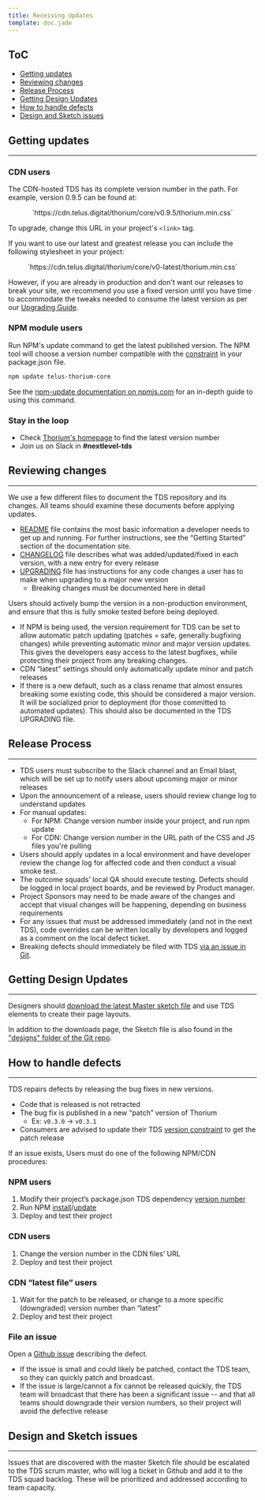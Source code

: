 ```yaml
---
title: Receiving Updates
template: doc.jade
---
```


## ToC

* [Getting updates](#getting-updates)
* [Reviewing changes](#reviewing-changes)
* [Release Process](#release-process)
* [Getting Design Updates](#getting-design-updates)
* [How to handle defects](#how-to-handle-defects)
* [Design and Sketch issues](#design-and-sketch-issues)



## Getting updates

---

### CDN users

The CDN-hosted TDS has its complete version number in the path. For example, version 0.9.5 can be found at:

<p style="text-align: center;">
`https://cdn.telus.digital/thorium/core/v0.9.5/thorium.min.css`
</p>

To upgrade, change this URL in your project's `<link>` tag.

If you want to use our latest and greatest release you can include the following stylesheet in your project:

<p style="text-align: center;">
`https://cdn.telus.digital/thorium/core/v0-latest/thorium.min.css`
</p>

However, if you are already in production and don't want our releases to break your site, we recommend you use a fixed version until you have time to accommodate the tweaks needed to consume the latest version as per our [Upgrading Guide](https://github.com/telusdigital/telus-thorium-core/blob/master/UPGRADING.md).

### NPM module users

Run NPM's update command to get the latest published version. The NPM tool will choose a version number compatible with the [constraint](#versioning) in your package.json file.

```bash
npm update telus-thorium-core
```

See the [npm-update documentation on npmjs.com](https://docs.npmjs.com/cli/update) for an in-depth guide to using this command.

### Stay in the loop

* Check [Thorium's homepage](/) to find the latest version number
* Join us on Slack in **#nextlevel-tds**

[comment]: # (If only two lines separate this this headline and the preceeding list, the h2 will end up inside the last li tag)

## Reviewing changes

---

We use a few different files to document the TDS repository and its changes. All teams should examine these documents before applying updates.

* [README](https://github.com/telusdigital/telus-thorium-core/blob/master/README.md) file contains the most basic information a developer needs to get up and running. For further instructions, see the “Getting Started” section of the documentation site.
* [CHANGELOG](https://github.com/telusdigital/telus-thorium-core/blob/master/CHANGELOG.md) file describes what was added/updated/fixed in each version, with a new entry for every release
* [UPGRADING](https://github.com/telusdigital/telus-thorium-core/blob/master/UPGRADING.md) file has instructions for any code changes a user has to make when upgrading to a major new version
    * Breaking changes must be documented here in detail

Users should actively bump the version in a non-production environment, and ensure that this is fully smoke tested before being deployed.

* If NPM is being used, the version requirement for TDS can be set to allow automatic patch updating (patches = safe, generally bugfixing changes) while preventing automatic minor and major version updates. This gives the developers easy access to the latest bugfixes, while protecting their project from any breaking changes.
* CDN “latest” settings should only automatically update minor and patch releases
* If there is a new default, such as a class rename that almost ensures breaking some existing code, this should be considered a major version. It will be socialized prior to deployment (for those committed to automated updates). This should also be documented in the TDS UPGRADING file.

## Release Process

---

* TDS users must subscribe to the Slack channel and an Email blast, which will be set up to notify users about upcoming major or minor releases
* Upon the announcement of a release, users should review change log to understand updates
* For manual updates:
    * For NPM: Change version number inside your project, and run npm update
    * For CDN: Change version number in the URL path of the CSS and JS files you're pulling
* Users should apply updates in a local environment and have developer review the change log for affected code and then conduct a visual smoke test.
* The outcome squads’ local QA should execute testing. Defects should be logged in local project boards, and be reviewed by Product manager.
* Project Sponsors may need to be made aware of the changes and accept that visual changes will be happening, depending on business requirements
* For any issues that must be addressed immediately (and not in the next TDS), code overrides can be written locally by developers and logged as a comment on the local defect ticket.
* Breaking defects should immediately be filed with TDS [via an issue in Git](https://github.com/telusdigital/telus-thorium-core/issues).

## Getting Design Updates

---

Designers should [download the latest Master sketch file](/2-Use-Thorium/5-downloads.html) and use TDS elements to create their page layouts.

In addition to the downloads page, the Sketch file is also found in the ["designs" folder of the Git repo](https://github.com/telusdigital/telus-thorium-core/tree/master/designs).

## How to handle defects

---

TDS repairs defects by releasing the bug fixes in new versions.

* Code that is released is not retracted
* The bug fix is published in a new “patch” version of Thorium
    * Ex: `v0.3.0` &rarr; `v0.3.1`
* Consumers are advised to update their TDS [version constraint](https://github.com/npm/node-semver#ranges) to get the patch release

If an issue exists, Users must do one of the following NPM/CDN procedures:

### NPM users

1. Modify their project’s package.json TDS dependency [version number](https://github.com/npm/node-semver#ranges)
2. Run NPM [install](https://docs.npmjs.com/cli/install)/[update](https://docs.npmjs.com/cli/update)
3. Deploy and test their project

### CDN users

1. Change the version number in the CDN files’ URL
2. Deploy and test their project

### CDN “latest file” users

1. Wait for the patch to be released, or change to a more specific (downgraded) version number than “latest”
2. Deploy and test their project

### File an issue

Open a [Github issue](https://github.com/telusdigital/telus-thorium-core/issues) describing the defect.

* If the issue is small and could likely be patched, contact the TDS team, so they can quickly patch and broadcast.
* If the issue is large/cannot a fix cannot be released quickly, the TDS team will broadcast that there has been a significant issue -- and that all teams should downgrade their version numbers, so their project will avoid the defective release

## Design and Sketch issues

---

Issues that are discovered with the master Sketch file should be escalated to the TDS scrum master, who will log a ticket in Github and add it to the TDS squad backlog. These will be prioritized and addressed according to team capacity.
